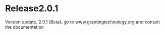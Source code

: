 # Release2.0.1
Version update, 2.0.1 (Beta), go to www.grantingtechnology.org and consult the documentation
